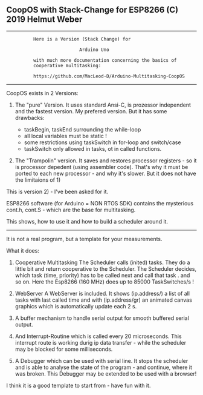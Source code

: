 


  CoopOS with Stack-Change for ESP8266  (C) 2019 Helmut Weber
  -----------------------------------------------------------


  -----------------------------------------------------------------------

              Here is a Version (Stack Change) for 
              
                               Arduino Uno
              
              with much more documentation concerning the basics of 
              cooperative multitasking:
              
              https://github.com/MacLeod-D/Arduino-Multitasking-CoopOS

 -----------------------------------------------------------------------



  CoopOS exists in 2 Versions:

  1) The "pure" Version. It uses standard Ansi-C, is prozessor independent
     and the fastest version. My prefered version.
     But it has some drawbacks:
     - taskBegin, taskEnd surrounding the while-loop
     - all local variables must be static !
     - some restrictions using taskSwitch in for-loop and switch/case
     - taskSwitch only allowed in tasks, ot in called functions.

  2) The "Trampolin" version. It saves and restores processor registers - so
     it is processor depedent (using assembler code).
     That's why it must be ported to each new processor - and why it's slower.
     But it does not have the limitaions of 1)

  This is version 2) - I've been asked for it.

  ESP8266 software (for Arduino = NON RTOS SDK) contains the mysterious 
  cont.h, cont.S - which are the base for multitasking.

  This shows, how to use it and how to build a scheduler around it.

  -----------------------------------------------------------------------

  It is not a real program, but a template for your measurements.

  What it does:

  1) Cooperative Multitasking
  The Scheduler calls (inited) tasks. They do a little bit and return cooperative to
  the Scheduler. The Scheduler decides, which task (time, priority) has to be called next 
  and call that task . and so on.
  Here the  Esp8266 (160 MHz) does up to 85000 TaskSwitches/s !

  2) WebServer
  A WebServer is included. It shows (ip.address/) a list of all tasks with last called time
  and with (ip.address/gr) an animated canvas graphics which is automatically update each 2 s.

  3) A buffer mechanism to handle serial output for smooth buffered serial output.

  4) And Interrupt-Routine which is called every 20 microseconds. This interrupt route is working
  durig ip data transfer - while the scheduler may be blocked for some milliseconds.

  5) A Debugger which can be used with serial line. It stops the scheduler and is able to analyse
  the state of the program - and continue, where it was broken.
  This Debugger may be extended to be used with a browser!

  
  I think it is a good template to start from - have fun with it.


  

